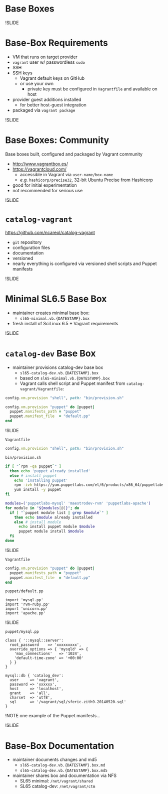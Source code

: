 # Base Boxes

!SLIDE

# Base-Box Requirements

- VM that runs on target provider
- `vagrant` user w/ passwordless `sudo`
- SSH
- SSH keys
  - Vagrant default keys on GitHub
  - or use your own
    - private key must be configured in `Vagrantfile` and available on host
- provider guest additions installed
  - for better host-guest integration
- packaged via `vagrant package`

!SLIDE

# Base Boxes: Community

Base boxes built, configured and packaged by Vagrant community

<!-- TODO: add more examples? -->

- http://www.vagrantbox.es/
- https://vagrantcloud.com/
  - accessible in Vagrant via `user-name/box-name`
  - *e.g.* `hashicorp/precise32`, 32-bit Ubuntu Precise from Hashicorp
- good for initial experimentation
- not recommended for serious use

!SLIDE

# `catalog-vagrant`

https://github.com/ncareol/catalog-vagrant

- `git` repository
- configuration files
- documentation
- versioned
- nearly everything is configured via versioned shell scripts and Puppet manifests

!SLIDE

# Minimal SL6.5 Base Box

- maintainer creates minimal base box:
  - `sl65-minimal.vb.{DATESTAMP}.box`
- fresh install of SciLinux 6.5 + Vagrant requirements

!SLIDE

# `catalog-dev` Base Box

- maintainer provisions catalog-dev base box
  - `sl65-catalog-dev.vb.{DATESTAMP}.box`
  - based on `sl65-minimal.vb.{DATESTAMP}.box`
  - Vagrant calls shell script and Puppet manifest from `catalog-vagrant/Vagrantfile`:

```ruby
config.vm.provision "shell", path: "bin/provision.sh"

config.vm.provision "puppet" do |puppet|
  puppet.manifests_path = "puppet"
  puppet.manifest_file  = "default.pp"
end
```

!SLIDE

`Vagrantfile`

```ruby
config.vm.provision "shell", path: "bin/provision.sh"
```

`bin/provision.sh`

```bash
if [ "`rpm -qa puppet`" ]
  then echo 'puppet already installed'
  else # install puppet
    echo 'installing puppet'
    rpm -ivh https://yum.puppetlabs.com/el/6/products/x86_64/puppetlabs-release-6-10.noarch.rpm
    yum install -y puppet
fi

modules=('puppetlabs-mysql' 'maestrodev-rvm' 'puppetlabs-apache')
for module in "${modules[@]}"; do
  if [ "`puppet module list | grep $module`" ]
    then echo $module already installed
    else # install module
      echo install puppet module $module
      puppet module install $module
  fi
done
```

!SLIDE

`Vagrantfile`

```ruby
config.vm.provision "puppet" do |puppet|
  puppet.manifests_path = "puppet"
  puppet.manifest_file  = "default.pp"
end
```

`puppet/default.pp`

```puppet
import 'mysql.pp'
import 'rvm-ruby.pp'
import 'unicorn.pp'
import 'apache.pp'
```

!SLIDE

`puppet/mysql.pp`

```puppet
class { '::mysql::server':
  root_password    => 'xxxxxxxxx',
  override_options => { 'mysqld' => {
    'max_connections'   => '1024',
    'default-time-zone' => '+00:00'
  } }
}

mysql::db { 'catalog_dev':
  user     => 'vagrant',
  password => 'xxxxxx',
  host     => 'localhost',
  grant    => 'all',
  charset  => 'utf8',
  sql      => '/vagrant/sql/sferic.zith9.20140520.sql'
}
```

!NOTE
one example of the Puppet manifests...

!SLIDE

# Base-Box Documentation

- maintainer documents changes and md5
  - `sl65-catalog-dev.vb.{DATESTAMP}.box.md`
  - `sl65-catalog-dev.vb.{DATESTAMP}.box.md5`
- maintainer shares box and documentation via NFS
  - SL65 minimal: `/net/vagrant/shared`
  - SL65 catalog-dev: `/net/vagrant/ctm`
